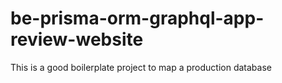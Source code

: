 # be-prisma-orm-graphql-app-review-website
This is a good boilerplate project to map a production database
